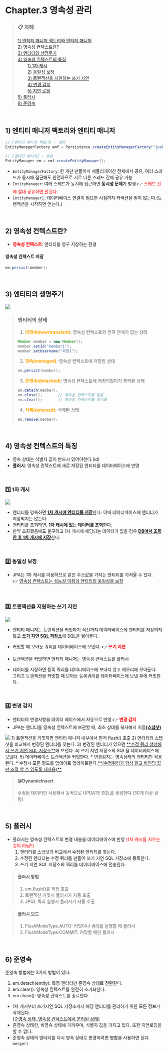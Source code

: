 # Chapter.3 영속성 관리

> ### 📋 차례
> [1) 엔티티 매니저 팩토리와 엔티티 매니저](#1-엔티티-매니저-팩토리와-엔티티-매니저)<br>
> [2) 영속성 컨텍스트란?](#2-영속성-컨텍스트란)<br>
> [3) 엔티티와 생명주기](#3-엔티티와-생명주기)<br>
> [4) 영속성 컨텍스트의 특징](#4-영속성-컨텍스트의-특징)<br>
> &nbsp;&nbsp;&nbsp;&nbsp;&nbsp;&nbsp;&nbsp;&nbsp;[1) 1차 캐시](#1-1차-캐시)<br>
> &nbsp;&nbsp;&nbsp;&nbsp;&nbsp;&nbsp;&nbsp;&nbsp;[2) 동일성 보장](#2-동일성-보장)<br>
> &nbsp;&nbsp;&nbsp;&nbsp;&nbsp;&nbsp;&nbsp;&nbsp;[3) 트랜잭션을 지원하는 쓰기 지연](#3-트랜잭션을-지원하는-쓰기-지연)<br>
> &nbsp;&nbsp;&nbsp;&nbsp;&nbsp;&nbsp;&nbsp;&nbsp;[4) 변경 감지](#4-변경-감지)<br>
> &nbsp;&nbsp;&nbsp;&nbsp;&nbsp;&nbsp;&nbsp;&nbsp;[5) 지연 로딩](#5-지연-로딩)<br>
> [5) 플러시](#5-플러시)<br>
> [6) 준영속](#6-준영속)<br>                                 

<br>

## 1) 엔티티 매니저 팩토리와 엔티티 매니저

```java
// [엔티티 매니저 팩토리] - 생성
EntityManagerFactory emf = Persistence.createEntityManagerFactory("jpabook");

// [엔티티 매니저] - 생성
EntityManager em = emf.createEntityManager();
```
* `EntityManagerFactory`: 한 개만 만들어서 애플리케이션 전체에서 공유, 여러 스레드가 동시에 접근해도 안전하므로 서로 다른 스레드 간에 공유 가능
* `EntityManager`: 여러 스레드가 동시에 접근하면 **동시성 문제**가 발생 👉 <span style="color:red;">스레드 간에 절대 공유하면 안된다.</span>
* `EntityManager`는 데이터베이스 연결이 필요한 시점까지 커넥션을 얻지 않는다.(트랜잭션을 시작하면 얻는다.)

<br>

## 2) 영속성 컨텍스트란?
* <span style="color:red;">**영속성 컨텍스트**</span>: 엔티티를 영구 저장하는 환경

#### 영속성 컨텍스트 저장
```java
em.persist(member);
```

<br>

## 3) 엔티티의 생명주기
<img src="https://flaxen-swan-41e.notion.site/image/attachment%3A0d99f17d-213c-4210-9446-a118fb675105%3Aimage.png?table=block&id=1b9b649e-bbbd-80f4-b9a3-dabca2874297&spaceId=765aecbd-0d96-4102-a877-7bb784aaedf1&width=1040&userId=&cache=v2">

> ### 엔티티의 상태
> 1) <span style="color:orange;">**비영속(new/transient)**</span>: 영속성 컨텍스트와 전혀 관계가 없는 상태
> ```java
> Member member = new Member();
> member.setId("member1");
> member.setUsername("회원1");
> ```
> 2) <span style="color:orange;">**영속(menaged)**</span>: 영속성 컨텍스트에 저장된 상태
> ```java
> em.persist(member);
> ```
> 3) <span style="color:orange;">**준영속(detached)**</span>: 영속성 컨텍스트에 저장되었다가 분리된 상태
> ```java
> em.detach(member);
> em.close();       // 영속성 컨텍스트를 닫음
> em.clear();       // 영속성 컨텍스트를 초기화
> ```
> 4) <span style="color:orange;">**삭제(removed)**</span>: 삭제된 상태
> ```java
> em.remove(member);
> ```

<br>

## 4) 영속성 컨텍스트의 특징

* 영속 상태는 식별자 값이 반드시 있어야한다.(id)
* **플러시**: 영속성 컨텍스트에 새로 저장된 엔티티를 데이터베이스에 반영

<br>

### 1️⃣ 1차 캐시
<img src="https://flaxen-swan-41e.notion.site/image/attachment%3Ac3db6cc3-ff4d-4ac7-b688-6d06c4ecad92%3Aimage.png?table=block&id=1b9b649e-bbbd-8026-90f5-f55dd3043b2d&spaceId=765aecbd-0d96-4102-a877-7bb784aaedf1&width=1420&userId=&cache=v2">

* 엔티티를 영속하면 <ins>**1차 캐시에 엔티티를 저장**</ins>한다. 이때 데이터베이스에 엔티티가 저장되지는 않는다.
* 엔티티를 조회하면, <ins>**1차 캐시에 있는 데이터를 조회**</ins>한다.
* 만약 조회했음에도 불구하고 1차 캐시에 해당되는 데이터가 없을 경우 <ins>**DB에서 조회한 후 1차 캐시에 저장**</ins>한다.


<br>

### 2️⃣ 동일성 보장
* JPA는 1차 캐시를 이용하므로 같은 주소값을 가지는 엔티티를 가져올 수 있다. <br> 👉 <ins>영속성 컨텍스트는 성능상 이점과 엔티티의 동일성을 보장</ins>

<br>

### 3️⃣ 트랜잭션을 지원하는 쓰기 지연
<img src="https://flaxen-swan-41e.notion.site/image/attachment%3A7f7e0f87-571f-4e3d-9066-4bda78829f69%3Aimage.png?table=block&id=1b9b649e-bbbd-80bd-8a52-e7e98b0e13f8&spaceId=765aecbd-0d96-4102-a877-7bb784aaedf1&width=1420&userId=&cache=v2">

* 엔티티 매니저는 트랜잭션을 커밋하기 직전까지 데이터베이스에 엔티티를 저장하지 않고 <ins>**쓰기 지연 SQL 저장소**</ins>에 SQL을 쌓아둔다.
* 커밋할 때 모아둔 쿼리를 데이터베이스에 보낸다. 👉 <span style="color:red;">**쓰기 지연**</span>
* 트랜잭션을 커밋하면 엔티티 매니저는 영속성 컨텍스트를 플러시

* 데이터를 저장하면 등록 쿼리를 데이터베이스에 보내지 않고 메모리에 모아둔다. <br> 그리고 트랜잭션을 커밋할 때 모아둔 등록쿼리를 데이터베이스에 보낸 후에 커밋한다.

<br>

### 4️⃣ 변경 감지
* 엔티티의 변경사항을 데이터 베이스에서 자동으로 반영 👉 <span style="color:red;">**변경 감지**</span>
* JPA는 엔티티를 영속성 컨텍스트에 보관할 때, 최초 상태를 복사해서 저장<ins>**(스냅샷)**</ins>
<img src="https://flaxen-swan-41e.notion.site/image/attachment%3A237b5be4-4b7f-4a51-967f-17e5dfae12bf%3Aimage.png?table=block&id=1b9b649e-bbbd-805c-a060-e448e5a9196a&spaceId=765aecbd-0d96-4102-a877-7bb784aaedf1&width=1420&userId=&cache=v2">
  1) 트랜잭션을 커밋하면 엔티티 매니저 내부에서 먼저 flush() 호출
  2) 엔티티와 스탭샷을 비교해서 변경된 엔티티를 찾는다.
  3) 변경된 엔티티가 있으면 <ins>**수정 쿼리 생성해서 쓰기 지연 SQL 저장소**</ins>에 보낸다.
  4) 쓰기 지연 저장소의 SQL을 데이터베이스에 보낸다.
  5) 데이터베이스 트랜잭션을 커밋한다.
* 변경감지는 영속상태의 엔티티만 적용된다.
* 수정시 모든 필드를 업데이트 업데이트한다.<ins>**(수정쿼리가 항상 같고 바인딩 값만 조절 할 수 있도록 재사용)**</ins>

> #### @DynamicInsert
> 수정된 데이터만 사용해서 동적으로 UPDATE SQL를 생성한다.(30개 이상 컬럼)


<br>

## 5) 플러시
* 플러시는 영속성 컨텍스트의 변경 내용을 데이터베이스에 반영 <span style="color:red;">(1차 캐시를 지우는 것이 아님!!)</span>
  1) 엔티티를 스냅샷과 비교해서 수정된 엔티티를 찾는다.
  2) 수정된 엔티티는 수정 쿼리를 만들어 쓰기 지연 SQL 저장소에 등록한다.
  3) 쓰기 지연 SQL 저장소의 쿼리를 데이터베이스에 전송한다.

> #### 플러시 방법
> 1) em.flush()를 직접 호출
> 2) 트랜잭션 커밋시 플러시가 자동 호출
> 3) JPQL 쿼리 실행시 플러시가 자동 호출

> #### 플러시 모드
> 1) FlushModeType.AUTO: 커밋이나 쿼리를 실행할 때 플러시
> 2) FlushModeType.COMMIT: 커밋할 때만 플러시


<br>

## 6) 준영속
준영속 방법에는 3가지 방법이 있다.
1) em.detach(entity): 특정 엔티티만 준영속 상태로 전환한다.
2) em.clear(): 영속성 컨텍스트를 완전히 초기화한다.
3) em.close(): 영속성 컨텍스트를 종료한다.

* 1차 캐시부터 쓰기지연 SQL 저장소까지 해당 엔티티를 관리하기 위한 모든 정보가 삭제된다.<br><ins>(준영속 상태, 영속성 컨텍스트에서 분리된 상태)</ins>
* 준영속 상태란, 비영속 상태에 가까우며, 식별자 값을 가지고 있다. 또한 지연로딩을 할 수 없다.
* 준영속 상태의 엔티티를 다시 영속 상태로 변경하려면 병합을 사용하면 된다. `merge()`